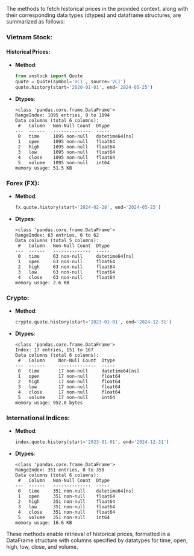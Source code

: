 The methods to fetch historical prices in the provided context, along with their corresponding data types (dtypes) and dataframe structures, are summarized as follows:

### Vietnam Stock:

#### Historical Prices:
- **Method**:
  ```python
  from vnstock import Quote
  quote = Quote(symbol='VCI', source='VCI')
  quote.history(start='2020-01-01', end='2024-05-25')
  ```
- **Dtypes**:
  ```shell
  <class 'pandas.core.frame.DataFrame'>
  RangeIndex: 1095 entries, 0 to 1094
  Data columns (total 6 columns):
   #   Column   Non-Null Count  Dtype
  ---  ------   --------------  -----
   0   time     1095 non-null   datetime64[ns]
   1   open     1095 non-null   float64
   2   high     1095 non-null   float64
   3   low      1095 non-null   float64
   4   close    1095 non-null   float64
   5   volume   1095 non-null   int64
  memory usage: 51.5 KB
  ```

### Forex (FX):

- **Method**:
  ```python
  fx.quote.history(start='2024-02-28', end='2024-05-25')
  ```
- **Dtypes**:
  ```shell
  <class 'pandas.core.frame.DataFrame'>
  RangeIndex: 63 entries, 0 to 62
  Data columns (total 5 columns):
   #   Column   Non-Null Count  Dtype
  ---  ------   --------------  -----
   0   time     63 non-null     datetime64[ns]
   1   open     63 non-null     float64
   2   high     63 non-null     float64
   3   low      63 non-null     float64
   4   close    63 non-null     float64
  memory usage: 2.6 KB
  ```

### Crypto:

- **Method**:
  ```python
  crypto.quote.history(start='2023-01-01', end='2024-12-31')
  ```
- **Dtypes**:
  ```shell
  <class 'pandas.core.frame.DataFrame'>
  Index: 17 entries, 151 to 167
  Data columns (total 6 columns):
   #   Column     Non-Null Count  Dtype
  ---  ------     --------------  -----
   0   time       17 non-null     datetime64[ns]
   1   open       17 non-null     float64
   2   high       17 non-null     float64
   3   low        17 non-null     float64
   4   close      17 non-null     float64
   5   volume     17 non-null     int64
  memory usage: 952.0 bytes
  ```

### International Indices:

- **Method**:
  ```python
  index.quote.history(start='2023-01-01', end='2024-12-31')
  ```
- **Dtypes**:
  ```shell
  <class 'pandas.core.frame.DataFrame'>
  RangeIndex: 351 entries, 0 to 350
  Data columns (total 6 columns):
   #   Column   Non-Null Count  Dtype
  ---  ------   --------------  -----
   0   time     351 non-null    datetime64[ns]
   1   open     351 non-null    float64
   2   high     351 non-null    float64
   3   low      351 non-null    float64
   4   close    351 non-null    float64
   5   volume   351 non-null    int64
  memory usage: 16.6 KB
  ```

These methods enable retrieval of historical prices, formatted in a DataFrame structure with columns specified by datatypes for time, open, high, low, close, and volume.
